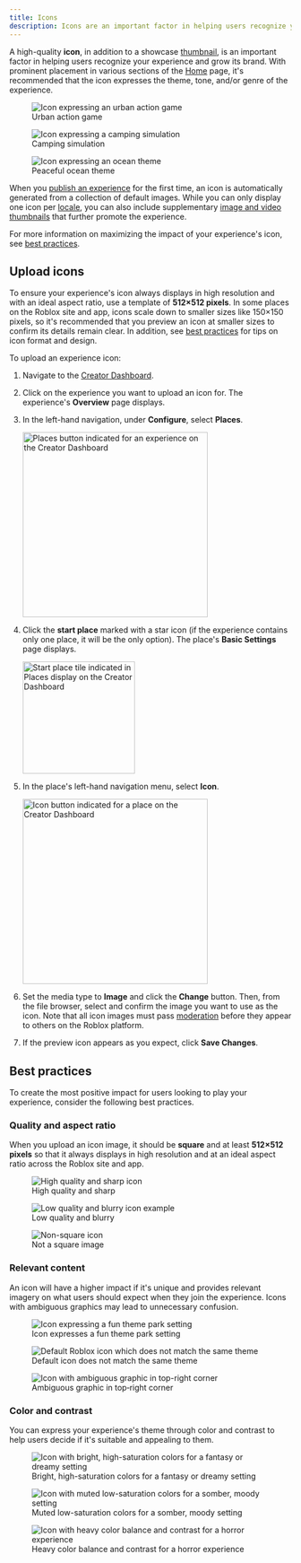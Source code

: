 ```yaml
---
title: Icons
description: Icons are an important factor in helping users recognize your experience and grow its brand.
---
```


A high-quality **icon**, in addition to a showcase [thumbnail](thumbnails.md), is an important factor in helping users recognize your experience and grow its brand. With prominent placement in various sections of the [Home](https://www.roblox.com/home) page, it's recommended that the icon expresses the theme, tone, and/or genre of the experience.

<GridContainer numColumns="3">
	<figure>
  <img src="../../assets/publishing/experience-metadata/Icon-Action.jpg" alt="Icon expressing an urban action game" />
	<figcaption>Urban action game</figcaption>
  </figure>
	<figure>
  <img src="../../assets/publishing/experience-metadata/Icon-Camping.jpg" alt="Icon expressing a camping simulation" />
	<figcaption>Camping simulation</figcaption>
  </figure>
	<figure>
  <img src="../../assets/publishing/experience-metadata/Icon-Ocean.jpg" alt="Icon expressing an ocean theme" />
	<figcaption>Peaceful ocean theme</figcaption>
  </figure>
</GridContainer>

When you [publish an experience](../../production/publishing/publish-experiences-and-places.md) for the first time, an icon is automatically generated from a collection of default images. While you can only display one icon per [locale](../../production/localization/index.md), you can also include supplementary [image and video thumbnails](thumbnails.md) that further promote the experience.

For more information on maximizing the impact of your experience's icon, see [best practices](#best-practices).

## Upload icons

To ensure your experience's icon always displays in high resolution and with an ideal aspect ratio, use a template of **512×512 pixels**. In some places on the Roblox site and app, icons scale down to smaller sizes like 150×150 pixels, so it's recommended that you preview an icon at smaller sizes to confirm its details remain clear. In addition, see [best&nbsp;practices](#best-practices) for tips on icon format and design.

To upload an experience icon:

1. Navigate to the [Creator Dashboard](https://create.roblox.com/dashboard/creations).
1. Click on the experience you want to upload an icon for. The experience's **Overview** page displays.
1. In the left-hand navigation, under **Configure**, select **Places**.

   <img src="../../assets/creator-dashboard/Experience-Nav-Places-No-Icon.png" width="330" alt="Places button indicated for an experience on the Creator Dashboard" />

1. Click the **start place** marked with a star icon (if the experience contains only one place, it will be the only option). The place's **Basic Settings** page displays.

   <img src="../../assets/creator-dashboard/Places-Start-Place-No-Icon.png" width="200" alt="Start place tile indicated in Places display on the Creator Dashboard" />

1. In the place's left-hand navigation menu, select **Icon**.

   <img src="../../assets/creator-dashboard/Place-Nav-Icon.png" width="330" alt="Icon button indicated for a place on the Creator Dashboard" />

1. Set the media type to **Image** and click the **Change** button. Then, from the file browser, select and confirm the image you want to use as the icon. Note that all icon images must pass [moderation](../../projects/assets/index.md#asset-moderation) before they appear to others on the Roblox platform.

1. If the preview icon appears as you expect, click **Save Changes**.

## Best practices

To create the most positive impact for users looking to play your experience, consider the following best practices.

### Quality and aspect ratio

When you upload an icon image, it should be **square** and at least **512×512 pixels** so that it always displays in high resolution and at an ideal aspect ratio across the Roblox site and app.

<GridContainer numColumns="3">
  <figure>
    <img src="../../assets/publishing/experience-metadata/Icon-High-Res.jpg" alt="High quality and sharp icon" />
    <figcaption>
      <Alert severity="success">High quality and sharp</Alert>
    </figcaption>
  </figure>
  <figure>
    <img src="../../assets/publishing/experience-metadata/Icon-Low-Res.jpg" alt="Low quality and blurry icon example" />
    <figcaption>
      <Alert severity="error">Low quality and blurry</Alert>
    </figcaption>
  </figure>
  <figure>
    <img src="../../assets/publishing/experience-metadata/Icon-Not-Square.jpg" alt="Non-square icon" />
    <figcaption>
      <Alert severity="error">Not a square image</Alert>
    </figcaption>
  </figure>
</GridContainer>

### Relevant content

An icon will have a higher impact if it's unique and provides relevant imagery on what users should expect when they join the experience. Icons with ambiguous graphics may lead to unnecessary confusion.

<GridContainer numColumns="3">
  <figure>
    <img src="../../assets/publishing/experience-metadata/Icon-Theme-Park.jpg" alt="Icon expressing a fun theme park setting" />
    <figcaption>
      <Alert severity="success">Icon expresses a fun theme park setting</Alert>
    </figcaption>
  </figure>
  <figure>
    <img src="../../assets/publishing/experience-metadata/Icon-Default.jpg" alt="Default Roblox icon which does not match the same theme" />
    <figcaption>
      <Alert severity="error">Default icon does not match the same theme</Alert>
    </figcaption>
  </figure>
	<figure>
    <img src="../../assets/publishing/experience-metadata/Icon-Theme-Park-Symbol.jpg" alt="Icon with ambiguous graphic in top-right corner" />
    <figcaption>
      <Alert severity="error">Ambiguous graphic in top‑right corner</Alert>
    </figcaption>
  </figure>
</GridContainer>

### Color and contrast

You can express your experience's theme through color and contrast to help users decide if it's suitable and appealing to them.

<GridContainer numColumns="3">
  <figure>
    <img src="../../assets/publishing/experience-metadata/Icon-Colorization-A.jpg" alt="Icon with bright, high-saturation colors for a fantasy or dreamy setting" />
    <figcaption>Bright, high-saturation colors for a fantasy or dreamy setting</figcaption>
  </figure>
	<figure>
    <img src="../../assets/publishing/experience-metadata/Icon-Colorization-B.jpg" alt="Icon with muted low-saturation colors for a somber, moody setting" />
    <figcaption>Muted low-saturation colors for a somber, moody setting</figcaption>
  </figure>
  <figure>
    <img src="../../assets/publishing/experience-metadata/Icon-Colorization-C.jpg" alt="Icon with heavy color balance and contrast for a horror experience" />
    <figcaption>Heavy color balance and contrast for a horror experience</figcaption>
  </figure>
</GridContainer>
